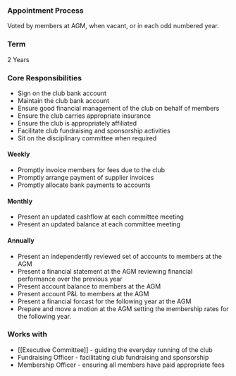 ### Appointment Process 
Voted by members at AGM, when vacant, or in each odd numbered year.
### Term 
2 Years

### Core Responsibilities
- Sign on the club bank account
- Maintain the club bank account
- Ensure good financial management of the club on behalf of members
- Ensure the club carries appropriate insurance
- Ensure the club is appropriately affiliated
- Facilitate club fundraising and sponsorship activities
- Sit on the disciplinary committee when required

#### Weekly
- Promptly invoice members for fees due to the club
- Promptly arrange payment of supplier invoices
- Promptly allocate bank  payments to accounts

#### Monthly
- Present an updated cashflow at each committee meeting
- Present an updated balance at each committee meeting

#### Annually
- Present an independently reviewed set of accounts to members at the AGM
- Present a financial statement at the AGM reviewing financial performance over the previous year
- Present account balance to members at the AGM
- Present account P&L to members at the AGM
- Present a financial forcast for the following year at the AGM
- Prepare and move a motion at the AGM setting the membership rates for the following year.

### Works with
- [[Executive Committee]] - guiding the everyday running of the club
- Fundraising Officer - facilitating club fundraising and sponsorship
- Membership Officer - ensuring all members have paid appropriate fees